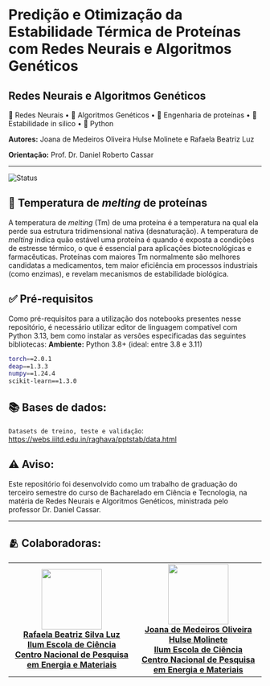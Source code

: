 # Predição e Otimização da Estabilidade Térmica de Proteínas com Redes Neurais e Algoritmos Genéticos

## Redes Neurais e Algoritmos Genéticos


🧠 Redes Neurais • 🧬 Algoritmos Genéticos •  🔬 Engenharia de proteínas • 🧪Estabilidade in silico • 🐍 Python

**Autores:** Joana de Medeiros Oliveira Hulse Molinete e Rafaela Beatriz Luz

**Orientação:** Prof. Dr. Daniel Roberto Cassar

---

![Status](https://img.shields.io/badge/STATUS-EM%20TESTES-yellow)

## 🧬 Temperatura de *melting* de proteínas
A temperatura de *melting* (Tm) de uma proteína é a temperatura na qual ela perde sua estrutura tridimensional nativa (desnaturação). 
A temperatura de *melting* indica quão estável uma proteína é quando é exposta a condições de estresse térmico, o que é essencial para aplicações biotecnológicas e farmacêuticas. Proteínas com maiores Tm normalmente são melhores candidatas a medicamentos, tem maior eficiência em processos industriais (como enzimas), e revelam mecanismos de estabilidade biológica.


## ✅ Pré-requisitos
Como pré-requisitos para a utilização dos notebooks presentes nesse repositório, é necessário utilizar editor de linguagem compatível com Python 3.13, bem como instalar as versões especificadas das seguintes bibliotecas:
**Ambiente:** Python 3.8+ (ideal: entre 3.8 e 3.11)
```bash
torch==2.0.1
deap==1.3.3
numpy==1.24.4
scikit-learn==1.3.0
``` 


## 📚 Bases de dados:
`Datasets de treino, teste e validação`: https://webs.iiitd.edu.in/raghava/pptstab/data.html


## ⚠️ Aviso:
Este repositório foi desenvolvido como um trabalho de graduação do terceiro semestre do curso de Bacharelado em Ciência e Tecnologia, na matéria de Redes Neurais e Algoritmos Genéticos, ministrada pelo professor Dr. Daniel Cassar. 

--- 

## 🫂 Colaboradoras:
<table>
  <tr>
    <td align="center">
      <a href="https://github.com/Rafaela-Luz">
        <img src="https://avatars.githubusercontent.com/u/172425353?v=4" width="120"/><br>
        <strong>Rafaela Beatriz Silva Luz</strong><br>
        <strong>Ilum Escola de Ciência</strong><br>
        <strong>Centro Nacional de Pesquisa em Energia e Materiais</strong><br>
      </a>
    </td>
    <td align="center">
      <a href="https://github.com/jojomolinetes">
        <img src="https://avatars.githubusercontent.com/u/172425100?v=4" width="120"/><br>
        <strong>Joana de Medeiros Oliveira Hulse Molinete</strong><br>
        <strong>Ilum Escola de Ciência</strong><br>
        <strong>Centro Nacional de Pesquisa em Energia e Materiais</strong><br>
      </a>
    </td>
  </tr>
</table>
